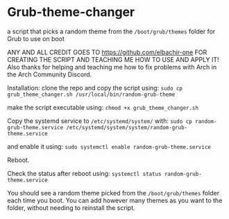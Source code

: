 # Grub-theme-changer
a script that picks a random theme from the `/boot/grub/themes` folder for Grub to use on boot

ANY AND ALL CREDIT GOES TO https://github.com/elbachir-one FOR CREATING THE SCRIPT AND TEACHING ME HOW TO USE AND APPLY IT!
Also thanks for helping and teaching me how to fix problems with Arch in the Arch Community Discord.



Installation: clone the repo and copy the script using:
`sudo cp grub_theme_changer.sh /usr/local/bin/random-grub-theme`

make the script executable using:
`chmod +x grub_theme_changer.sh`



Copy the systemd service to `/etc/systemd/system/` with:
`sudo cp random-grub-theme.service /etc/systemd/system/system/random-grub-theme.service`

and enable it using:
`sudo systemctl enable random-grub-theme.service`



Reboot.



Check the status after reboot using:
`systemctl status random-grub-theme.service`

You should see a random theme picked from the `/boot/grub/themes` folder each time you boot. 
You can add however many themes as you want to the folder, without needing to reinstall the script.
